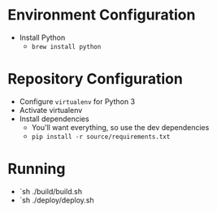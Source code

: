 # Environment Configuration
- Install Python
    - `brew install python`

# Repository Configuration
- Configure `virtualenv` for Python 3
- Activate virtualenv
- Install dependencies
    - You'll want everything, so use the dev dependencies
    - `pip install -r source/requirements.txt`

# Running
- `sh ./build/build.sh
- `sh ./deploy/deploy.sh